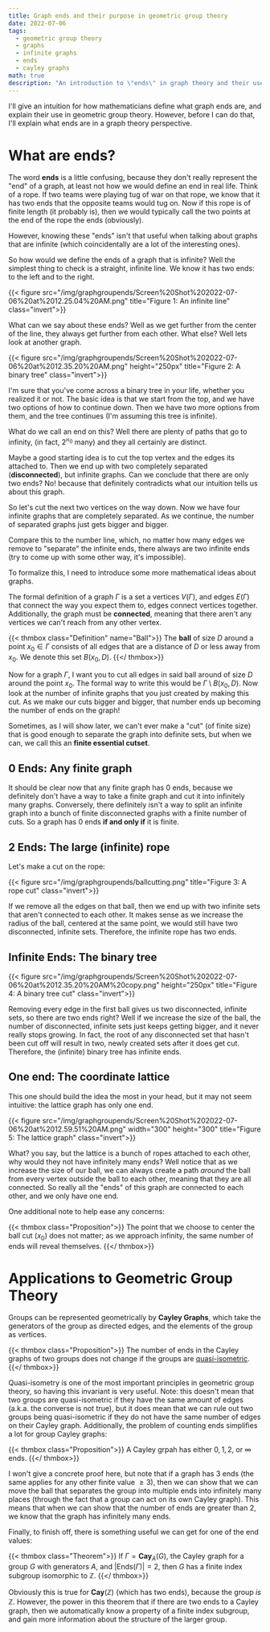 ```yaml
---
title: Graph ends and their purpose in geometric group theory
date: 2022-07-06
tags:
  - geometric group theory
  - graphs
  - infinite graphs
  - ends
  - cayley graphs
math: true
description: "An introduction to \"ends\" in graph theory and their use in geometric group theory."
---
```


I'll give an intuition for how mathematicians define what graph ends are, and explain their use in geometric group theory. However, before I can do that, I'll explain what ends are in a graph theory perspective.

# What are ends?

The word **ends** is a little confusing, because they don't really represent the "end" of a graph, at least not how we would define an end in real life. Think of a rope. If two teams were playing tug of war on that rope, we know that it has two ends that the opposite teams would tug on. Now if this rope is of finite length (it probably is), then we would typically call the two points at the end of the rope the ends (obviously). 

However, knowing these "ends" isn't that useful when talking about graphs that are infinite (which coincidentally are a lot of the interesting ones). 

So how would we define the ends of a graph that is infinite? Well the simplest thing to check is a straight, infinite line. We know it has two ends: to the left and to the right. 

{{< figure src="/img/graphgroupends/Screen%20Shot%202022-07-06%20at%2012.25.04%20AM.png" title="Figure 1: An infinite line" class="invert">}}

What can we say about these ends? Well as we get further from the center of the line, they always get further from each other. What else? Well lets look at another graph.

{{< figure src="/img/graphgroupends/Screen%20Shot%202022-07-06%20at%2012.35.20%20AM.png" height="250px" title="Figure 2: A binary tree" class="invert">}}

I'm sure that you've come across a binary tree in your life, whether you realized it or not. The basic idea is that we start from the top, and we have two options of how to continue down. Then we have two more options from them, and the tree continues (I'm assuming this tree is infinite). 

What do we call an end on this? Well there are plenty of paths that go to infinity, (in fact, $2^{\aleph_0}$ many) and they all certainly are distinct. 

Maybe a good starting idea is to cut the top vertex and the edges its attached to. Then we end up with two completely separated (**disconnected**), but infinite graphs. Can we conclude that there are only two ends? No! because that definitely contradicts what our intuition tells us about this graph. 

So let's cut the next two vertices on the way down. Now we have four infinite graphs that are completely separated. As we continue, the number of separated graphs just gets bigger and bigger. 

Compare this to the number line, which, no matter how many edges we remove to "separate" the infinite ends, there always are two infinite ends (try to come up with some other way, it's impossible).

To formalize this, I need to introduce some more mathematical ideas about graphs. 

The formal definition of a graph $\Gamma$ is a set a vertices $V(\Gamma)$, and edges $E(\Gamma)$ that connect the way you expect them to, edges connect vertices together. Additionally, the graph must be **connected**, meaning that there aren't any vertices we can't reach from any other vertex.

{{< thmbox class="Definition" name="Ball">}}
The **ball** of size $D$ around a point $x_0 \in \Gamma$ consists of all edges that are a distance of $D$ or less away from $x_0$. We denote this set $B(x_0, D)$.
{{</ thmbox>}}

Now for a graph $\Gamma$, I want you to cut all edges in said ball around of size $D$ around the point $x_0$. The formal way to write this would be $\Gamma \setminus B(x_0,D)$. Now look at the number of infinite graphs that you just created by making this cut. As we make our cuts bigger and bigger, that number ends up becoming the number of ends on the graph!

Sometimes, as I will show later, we can't ever make a "cut" (of finite size) that is good enough to separate the graph into definite sets, but when we can, we call this an **finite essential cutset**.

## 0 Ends: Any finite graph

It should be clear now that any finite graph has $0$ ends, because we definitely don't have a way to take a finite graph and cut it into infinitely many graphs. Conversely, there definitely isn't a way to split an infinite graph into a bunch of finite disconnected graphs with a finite number of cuts. So a graph has $0$ ends **if and only if** it is finite.

## 2 Ends: The large (infinite) rope

Let's make a cut on the rope:

{{< figure src="/img/graphgroupends/ballcutting.png" title="Figure 3: A rope cut" class="invert">}}

If we remove all the edges on that ball, then we end up with two infinite sets that aren't connected to each other. It makes sense as we increase the radius of the ball, centered at the same point, we would still have two disconnected, infinite sets. Therefore, the infinite rope has two ends. 

## Infinite Ends: The binary tree


{{< figure src="/img/graphgroupends/Screen%20Shot%202022-07-06%20at%2012.35.20%20AM%20copy.png" height="250px" title="Figure 4: A binary tree cut" class="invert">}}
<!-- ![infinite tree cuts](/img/graphgroupends/Screen%20Shot%202022-07-06%20at%2012.35.20%20AM%20copy.png){: width="300" height="200" } -->

Removing every edge in the first ball gives us two disconnected, infinite sets, so there are two ends right? Well if we increase the size of the ball, the number of disconnected, infinite sets just keeps getting bigger, and it never really stops growing. In fact, the root of any disconnected set that hasn't been cut off will result in two, newly created sets after it does get cut. Therefore, the (infinite) binary tree has infinite ends.

## One end: The coordinate lattice

This one should build the idea the most in your head, but it may not seem intuitive: the lattice graph has only one end. 

{{< figure src="/img/graphgroupends/Screen%20Shot%202022-07-06%20at%2012.59.51%20AM.png" width="300" height="300" title="Figure 5: The lattice graph" class="invert">}}
<!-- ![lattice graph](../assets/img/Screen%20Shot%202022-07-06%20at%2012.59.51%20AM.png){: width="300" height="300" } -->

What? you say, but the lattice is a bunch of ropes attached to each other, why would they not have infinitely many ends? Well notice that as we increase the size of our ball, we can always create a path *around* the ball from every vertex outside the ball to each other, meaning that they are all connected. So really all the "ends" of this graph are connected to each other, and we only have one end.

One additional note to help ease any concerns:

{{< thmbox class="Proposition">}}
The point that we choose to center the ball cut ($x_0$) does not matter; as we approach infinity, the same number of ends will reveal themselves.
{{</ thmbox>}}

# Applications to Geometric Group Theory

Groups can be represented geometrically by **Cayley Graphs**, which take the generators of the group as directed edges, and the elements of the group as vertices.

{{< thmbox class="Proposition">}}
The number of ends in the Cayley graphs of two groups does not change if the groups are [quasi-isometric](https://en.wikipedia.org/wiki/Quasi-isometry).
{{</ thmbox>}}

Quasi-isometry is one of the most important principles in geometric group theory, so having this invariant is very useful. Note: this doesn't mean that two groups are quasi-isometric if they have the same amount of edges (a.k.a. the converse is not true), but it does mean that we can rule out two groups being quasi-isometric if they do not have the same number of edges on their Cayley graph. Additionally, the problem of counting ends simplifies a lot for group Cayley graphs:


{{< thmbox class="Proposition">}}
A Cayley grpah has either $0, 1, 2,$ or $\infty$ ends.
{{</ thmbox>}}

I won't give a concrete proof here, but note that if a graph has $3$ ends (the same applies for any other finite value $\geq 3$), then we can show that we can move the ball that separates the group into multiple ends into infinitely many places (through the fact that a group can act on its own Cayley graph). This means that when we can show that the number of ends are greater than $2$, we know that the graph has infinitely many ends.

Finally, to finish off, there is something useful we can get for one of the end values:

{{< thmbox class="Theorem">}}
If $\Gamma = \mathbf{Cay}_{A}(G)$, the Cayley graph for a group $G$ with generators $A$, and $\lvert \mathrm{Ends}(\Gamma) \rvert = 2$, then $G$ has a finite index subgroup isomorphic to $\mathbb{Z}$.
{{</ thmbox>}}

Obviously this is true for $\mathbf{Cay}(\mathbb{Z})$ (which has two ends), because the group *is* $\mathbb{Z}$. However, the power in this theorem that if there are two ends to a Cayley graph, then we automatically know a property of a finite index subgroup, and gain more information about the structure of the larger group.